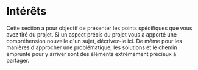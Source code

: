 # Intérêts

Cette section a pour objectif de présenter les points spécifiques que vous avez tiré du projet.
Si un aspect précis du projet vous a apporté une compréhension nouvelle d'un sujet, décrivez-le ici. De même pour les manières d'approcher une problématique, les solutions et le chemin emprunté pour y arriver sont des éléments extrèmement précieux à partager.